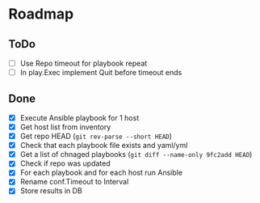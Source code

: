 # Roadmap

## ToDo
- [ ] Use Repo timeout for playbook repeat
- [ ] In play.Exec implement Quit before timeout ends

## Done
- [x] Execute Ansible playbook for 1 host
- [x] Get host list from inventory
- [x] Get repo HEAD (`git rev-parse --short HEAD`)
- [x] Check that each playbook file exists and yaml/yml
- [x] Get a list of chnaged playbooks (`git diff --name-only 9fc2add HEAD`)
- [x] Check if repo was updated
- [x] For each playbook and for each host run Ansible
- [x] Rename conf.Timeout to Interval
- [x] Store results in DB